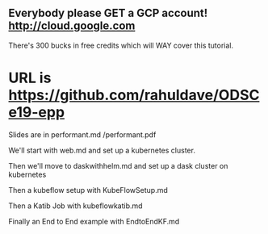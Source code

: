 ## Everybody please GET a GCP account! http://cloud.google.com

There's 300 bucks in free credits which will WAY cover this tutorial.

# URL is https://github.com/rahuldave/ODSCe19-epp

Slides are in performant.md /performant.pdf

We'll start with web.md and set up a kubernetes cluster.

Then we'll move to daskwithhelm.md and set up a dask cluster on kubernetes

Then a kubeflow setup with KubeFlowSetup.md

Then a Katib Job with kubeflowkatib.md

Finally an End to End example with EndtoEndKF.md
